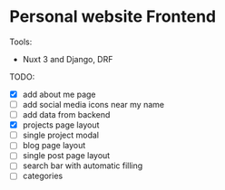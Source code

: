 # Personal website Frontend

Tools:
- Nuxt 3 and Django, DRF

TODO:
- [X] add about me page
- [ ] add social media icons near my name
-[ ] add data from backend
-[X] projects page layout
-[ ] single project modal
-[ ] blog page layout
-[ ] single post page layout
-[ ] search bar with automatic filling 
-[ ] categories
